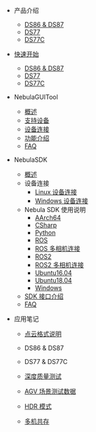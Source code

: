 - 产品介绍

  - [DS86 & DS87](zh-cn/ProductIntroduction/DS86%20&%20DS87.md)
  - [DS77](zh-cn/ProductIntroduction/DS77.md)
  - [DS77C](zh-cn/ProductIntroduction/DS77C.md)

- [快速开始](zh-cn/Quickstart.md)

  - [DS86 & DS87](zh-cn/Quickstart/DS86%20&%20DS87.md)
  - [DS77](zh-cn/Quickstart/DS77.md)
  - [DS77C](zh-cn/Quickstart/DS77C.md)

- NebulaGUITool

  - [概述](zh-cn/NebulaGUITool/Overview.md)
  - [支持设备](zh-cn/NebulaGUITool/SupportedDevices.md)
  - [设备连接](zh-cn/NebulaGUITool/DeviceConnection.md)
  - [功能介绍](zh-cn/NebulaGUITool/FunctionIntroduction.md)
  - [FAQ](zh-cn/NebulaGUITool/FAQ.md)

- NebulaSDK

  - [概述](zh-cn/NebulaSDK/Overview.md)
  - 设备连接
    - [Linux 设备连接](zh-cn/NebulaSDK/Installation/InstallationLinux.md)
    - [Windows 设备连接](zh-cn/NebulaSDK/Installation/InstallationWindows.md)
  - Nebula SDK 使用说明
    - [AArch64](<zh-cn/NebulaSDK/NebulaSDK Instruction/AArch64.md>)
    - [CSharp](<zh-cn/NebulaSDK/NebulaSDK Instruction/CSharp.md>)
    - [Python](<zh-cn/NebulaSDK/NebulaSDK Instruction/Python.md>)
    - [ROS](<zh-cn/NebulaSDK/NebulaSDK Instruction/ROS.md>)
    - [ROS 多相机连接](<zh-cn/NebulaSDK/NebulaSDK Instruction/ROS_MultiCameras.md>)
    - [ROS2](<zh-cn/NebulaSDK/NebulaSDK Instruction/ROS2.md>)
    - [ROS2 多相机连接](<zh-cn/NebulaSDK/NebulaSDK Instruction/ROS2_MultiCameras.md>)
    - [Ubuntu16.04](<zh-cn/NebulaSDK/NebulaSDK Instruction/Ubuntu16.04.md>)
    - [Ubuntu18.04](<zh-cn/NebulaSDK/NebulaSDK Instruction/Ubuntu18.04.md>)
    - [Windows](<zh-cn/NebulaSDK/NebulaSDK Instruction/Windows.md>)
  - [SDK 接口介绍](<zh-cn/NebulaSDK/NebulaSDK API Introduction.md>)
  - [FAQ](zh-cn/NebulaSDK/FAQ.md)

- 应用笔记

  - [点云格式说明](<zh-cn/ApplicationNote/Point Cloud Format Detail.md>)
  - DS86 & DS87
  - DS77 & DS77C
  - [深度质量测试](<zh-cn/ApplicationNote/Depth Quality Test.md>)
  - [AGV 场景测试数据](<zh-cn/ApplicationNote/AGV scene Testing Data.md>)

  - [HDR 模式](<zh-cn/ApplicationNote/HDR Mode.md>)
  - [多机共存](<zh-cn/ApplicationNote/Multi-Cameras Coexist.md>)
